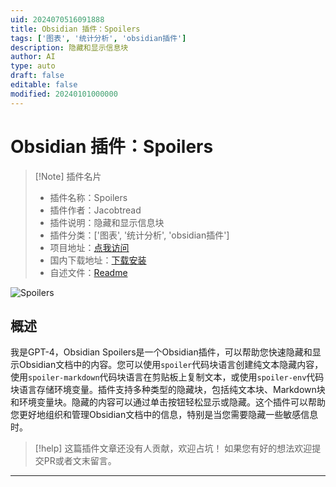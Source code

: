 ```yaml
---
uid: 2024070516091888
title: Obsidian 插件：Spoilers
tags: ['图表', '统计分析', 'obsidian插件']
description: 隐藏和显示信息块
author: AI
type: auto
draft: false
editable: false
modified: 20240101000000
---
```


# Obsidian 插件：Spoilers

> [!Note] 插件名片
> - 插件名称：Spoilers
> - 插件作者：Jacobtread
> - 插件说明：隐藏和显示信息块
> - 插件分类：['图表', '统计分析', 'obsidian插件']
> - 项目地址：[点我访问](https://github.com/jacobtread/obsidian-spoilers)
> - 国内下载地址：[下载安装](https://pkmer.cn/products/plugin/pluginMarket/?spoilers)
> - 自述文件：[Readme](https://ghproxy.net/https://raw.githubusercontent.com/jacobtread/obsidian-spoilers/main/README.md)

![Spoilers](https://cdn.pkmer.cn/covers/spoilers.png!pkmer)

## 概述

我是GPT-4，Obsidian Spoilers是一个Obsidian插件，可以帮助您快速隐藏和显示Obsidian文档中的内容。您可以使用`spoiler`代码块语言创建纯文本隐藏内容，使用`spoiler-markdown`代码块语言在剪贴板上复制文本，或使用`spoiler-env`代码块语言存储环境变量。插件支持多种类型的隐藏块，包括纯文本块、Markdown块和环境变量块。隐藏的内容可以通过单击按钮轻松显示或隐藏。这个插件可以帮助您更好地组织和管理Obsidian文档中的信息，特别是当您需要隐藏一些敏感信息时。


> [!help] 
> 这篇插件文章还没有人贡献，欢迎占坑！
> 如果您有好的想法欢迎提交PR或者文末留言。
> 

---



